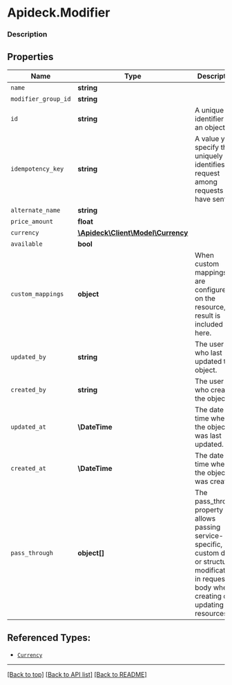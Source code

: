 # Apideck.Modifier

### Description

## Properties
Name | Type | Description | Notes
------------ | ------------- | ------------- | -------------
`name` | **string** |  | 
`modifier_group_id` | **string** |  | 
`id` | **string** | A unique identifier for an object. | [optional] 
`idempotency_key` | **string** | A value you specify that uniquely identifies this request among requests you have sent. | [optional] 
`alternate_name` | **string** |  | [optional] 
`price_amount` | **float** |  | [optional] 
`currency` | [**\Apideck\Client\Model\Currency**](Currency.md) |  | [optional] 
`available` | **bool** |  | [optional] 
`custom_mappings` | **object** | When custom mappings are configured on the resource, the result is included here. | [optional] 
`updated_by` | **string** | The user who last updated the object. | [optional] 
`created_by` | **string** | The user who created the object. | [optional] 
`updated_at` | **\DateTime** | The date and time when the object was last updated. | [optional] 
`created_at` | **\DateTime** | The date and time when the object was created. | [optional] 
`pass_through` | **object[]** | The pass_through property allows passing service-specific, custom data or structured modifications in request body when creating or updating resources. | [optional] 





## Referenced Types:






* [`Currency`](Currency.md)








---

[[Back to top]](#) [[Back to API list]](../../../../README.md#documentation-for-api-endpoints) [[Back to README]](../../../../README.md)


